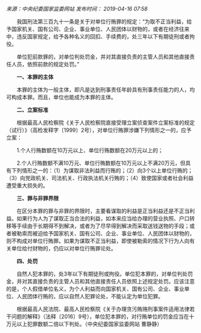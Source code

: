 


_来源：中央纪委国家监委网站_ _发布时间： 2019-04-16 07:58_

　　我国刑法第三百九十一条是关于对单位行贿罪的规定：“为取不正当利益，给予国家机关、国有公司、企业、事业单位、人民团体以财物的，或者在经济往来中，违反国家规定，给予各种名义的回扣、手续费的，处三年以下有期徒刑或者拘役。

　　单位犯前款罪的，对单位判处罚金，并对其直接负责的主管人员和其他直接责任人员，依照前款的规定处罚。”

　　**一、本罪的主体**

　　本罪的主体为一般主体，即凡是达到刑事责任年龄具有刑事责任能力的人，均可构成本罪。而且，单位也能成为本罪的主体。

　　**二、立案标准**

　　根据最高人民检察院《关于人民检察院直接受理立案侦查案件立案标准的规定（试行）》（高检发释字〔1999〕2号），对单位行贿罪涉嫌下列情形之一的，应予立案：

　　1.个人行贿数额在10万元以上、单位行贿数额在20万元以上的；

　　2.个人行贿数额不满10万元、单位行贿数额在10万元以上不满20万元，但具有下列情形之一的：（1）为谋取非法利益而行贿的；（2）向3个以上单位行贿的；（3）向党政机关、司法机关、行政执法机关行贿的；（4）致使国家或者社会利益遭受重大损失的。

　　**三、罪与非罪界限**

　　在区分本罪的罪与非罪的界限时，主要看谋取的利益是正当利益还是不正当利益。如果行为人为了谋取正当合法的利益，如本来应当给办理的营业执照、户口转移等手续由于长期得不到解决，或者为了尽早得到解决而采取送钱送物的手段；或者被勒索而被迫给予国家机关、国有公司、企业、事业单位、人民团体以财物的，则不构成对单位行贿罪。如果为谋取不正当利益，即使被勒索的情况下行为人向有关单位给付财物的，仍应以对单位行贿罪论处。

　　**四、处罚**

　　自然人犯本罪的，处3年以下有期徒刑或拘役。单位犯本罪的，对单位判处罚金，并对其直接负责的主管人员和其他直接责任人员依照上述规定处罚。应该注意的是，个人假借单位名义，为个人利益而向国家机关、国有公司、企业、事业单位、人民团体行贿的，应以自然人犯罪论处，不能认定为单位犯罪。

　　根据最高人民法院、最高人民检察院《关于办理贪污贿赂刑事案件适用法律若干问题的解释》（法释〔2016〕9号），单位犯本罪的，对行贿单位的罚金应当在十万元以上犯罪数额二倍以下判处。（中央纪委国家监委网站 曹静静）